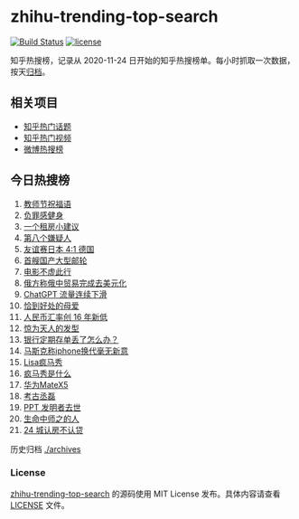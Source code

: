 # zhihu-trending-top-search

[![Build Status](https://github.com/justjavac/zhihu-trending-top-search/workflows/ci/badge.svg?branch=main)](https://github.com/justjavac/zhihu-trending-top-search/actions)
[![license](https://img.shields.io/github/license/justjavac/zhihu-trending-top-search)](https://github.com/justjavac/zhihu-trending-top-search/blob/main/LICENSE)

知乎热搜榜，记录从 2020-11-24 日开始的知乎热搜榜单。每小时抓取一次数据，按天[归档](./archives)。

## 相关项目

- [知乎热门话题](https://github.com/justjavac/zhihu-trending-hot-questions)
- [知乎热门视频](https://github.com/justjavac/zhihu-trending-hot-video)
- [微博热搜榜](https://github.com/justjavac/weibo-trending-hot-search)

## 今日热搜榜

<!-- BEGIN -->
<!-- 最后更新时间 Sun Sep 10 2023 21:06:15 GMT+0800 (China Standard Time) -->

1. [教师节祝福语](https://www.zhihu.com/search?q=%E6%95%99%E5%B8%88%E8%8A%82%E7%A5%9D%E7%A6%8F%E8%AF%AD)
1. [负罪感健身](https://www.zhihu.com/search?q=%E8%B4%9F%E7%BD%AA%E6%84%9F%E5%81%A5%E8%BA%AB)
1. [一个租房小建议](https://www.zhihu.com/search?q=%E4%B8%80%E4%B8%AA%E7%A7%9F%E6%88%BF%E5%B0%8F%E5%BB%BA%E8%AE%AE)
1. [第八个嫌疑人](https://www.zhihu.com/search?q=%E7%AC%AC%E5%85%AB%E4%B8%AA%E5%AB%8C%E7%96%91%E4%BA%BA)
1. [友谊赛日本 4:1 德国](https://www.zhihu.com/search?q=%E5%8F%8B%E8%B0%8A%E8%B5%9B%E6%97%A5%E6%9C%AC%204%3A1%20%E5%BE%B7%E5%9B%BD)
1. [首艘国产大型邮轮](https://www.zhihu.com/search?q=%E9%A6%96%E8%89%98%E5%9B%BD%E4%BA%A7%E5%A4%A7%E5%9E%8B%E9%82%AE%E8%BD%AE)
1. [电影不虚此行](https://www.zhihu.com/search?q=%E7%94%B5%E5%BD%B1%E4%B8%8D%E8%99%9A%E6%AD%A4%E8%A1%8C)
1. [俄方称俄中贸易完成去美元化](https://www.zhihu.com/search?q=%E4%BF%84%E6%96%B9%E7%A7%B0%E4%BF%84%E4%B8%AD%E8%B4%B8%E6%98%93%E5%AE%8C%E6%88%90%E5%8E%BB%E7%BE%8E%E5%85%83%E5%8C%96)
1. [ChatGPT 流量连续下滑](https://www.zhihu.com/search?q=ChatGPT%20%E6%B5%81%E9%87%8F%E8%BF%9E%E7%BB%AD%E4%B8%8B%E6%BB%91)
1. [恰到好处的母爱](https://www.zhihu.com/search?q=%E6%81%B0%E5%88%B0%E5%A5%BD%E5%A4%84%E7%9A%84%E6%AF%8D%E7%88%B1)
1. [人民币汇率创 16 年新低](https://www.zhihu.com/search?q=%E4%BA%BA%E6%B0%91%E5%B8%81%E6%B1%87%E7%8E%87%E5%88%9B%2016%20%E5%B9%B4%E6%96%B0%E4%BD%8E%20)
1. [惊为天人的发型](https://www.zhihu.com/search?q=%E6%83%8A%E4%B8%BA%E5%A4%A9%E4%BA%BA%E7%9A%84%E5%8F%91%E5%9E%8B)
1. [银行定期存单丢了怎么办？](https://www.zhihu.com/search?q=%E9%93%B6%E8%A1%8C%E5%AE%9A%E6%9C%9F%E5%AD%98%E5%8D%95%E4%B8%A2%E4%BA%86%E6%80%8E%E4%B9%88%E5%8A%9E%EF%BC%9F)
1. [马斯克称iphone换代毫无新意](https://www.zhihu.com/search?q=%E9%A9%AC%E6%96%AF%E5%85%8B%E7%A7%B0iphone%E6%8D%A2%E4%BB%A3%E6%AF%AB%E6%97%A0%E6%96%B0%E6%84%8F)
1. [Lisa疯马秀](https://www.zhihu.com/search?q=Lisa%E7%96%AF%E9%A9%AC%E7%A7%80)
1. [疯马秀是什么](https://www.zhihu.com/search?q=%E7%96%AF%E9%A9%AC%E7%A7%80%E6%98%AF%E4%BB%80%E4%B9%88)
1. [华为MateX5](https://www.zhihu.com/search?q=%E5%8D%8E%E4%B8%BAMateX5)
1. [考古丞磊](https://www.zhihu.com/search?q=%E8%80%83%E5%8F%A4%E4%B8%9E%E7%A3%8A)
1. [PPT 发明者去世](https://www.zhihu.com/search?q=PPT%20%E5%8F%91%E6%98%8E%E8%80%85%E5%8E%BB%E4%B8%96)
1. [生命中师之的人](https://www.zhihu.com/search?q=%E7%94%9F%E5%91%BD%E4%B8%AD%E5%B8%88%E4%B9%8B%E7%9A%84%E4%BA%BA)
1. [24 城认房不认贷](https://www.zhihu.com/search?q=24%20%E5%9F%8E%E8%AE%A4%E6%88%BF%E4%B8%8D%E8%AE%A4%E8%B4%B7)

<!-- END -->

历史归档 [./archives](./archives)

### License

[zhihu-trending-top-search](https://github.com/justjavac/zhihu-trending-top-search) 的源码使用 MIT License
发布。具体内容请查看 [LICENSE](./LICENSE) 文件。
